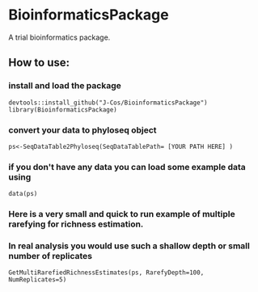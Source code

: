 # BioinformaticsPackage
A trial bioinformatics package.


## How to use:
### install and load the package
    devtools::install_github("J-Cos/BioinformaticsPackage")
    library(BioinformaticsPackage)

### convert your data to phyloseq object

    ps<-SeqDataTable2Phyloseq(SeqDataTablePath= [YOUR PATH HERE] )

### if you don't have any data you can load some example data using
    data(ps)

### Here is a very small and quick to run example of multiple rarefying for richness estimation. 
### In real analysis you would use such a shallow depth or small number of replicates
    GetMultiRarefiedRichnessEstimates(ps, RarefyDepth=100, NumReplicates=5)
